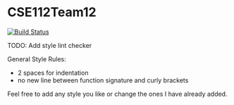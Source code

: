 # CSE112Team12
[![Build Status](https://travis-ci.org/safarsi/CSE112Team12.svg?branch=master)](https://travis-ci.org/safarsi/CSE112Team12)

TODO: Add style lint checker

General Style Rules:
- 2 spaces for indentation
- no new line between function signature and curly brackets

Feel free to add any style you like or change the ones I have already added.
